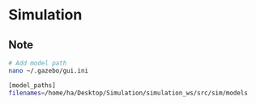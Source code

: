 # Simulation

## Note

```bash
# Add model path
nano ~/.gazebo/gui.ini

[model_paths]
filenames=/home/ha/Desktop/Simulation/simulation_ws/src/sim/models
```